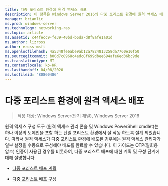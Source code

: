 ```yaml
---
title: 다중 포리스트 환경에 원격 액세스 배포
description: 이 항목은 Windows Server 2016의 다중 포리스트 환경에 원격 액세스 배포 가이드의 일부입니다.
manager: brianlic
ms.prod: windows-server
ms.technology: networking-ras
ms.topic: article
ms.assetid: c44fecc9-fe39-40bd-b6da-d8f8afe1a01d
ms.author: lizross
author: eross-msft
ms.openlocfilehash: 4a5348fe6abe9ab12a7824813258da7760e10f50
ms.sourcegitcommit: b00d7c8968c4adc8f699dbee694afe6ed36bc9de
ms.translationtype: MT
ms.contentlocale: ko-KR
ms.lasthandoff: 04/08/2020
ms.locfileid: "80860486"
---
```

# <a name="deploy-remote-access-in-a-multi-forest-environment"></a>다중 포리스트 환경에 원격 액세스 배포

>적용 대상: Windows Server(반기 채널), Windows Server 2016

원격 액세스 구성 도구 (원격 액세스 관리 콘솔 및 Windows PowerShell cmdlet)는 하나 이상의 도메인을 포함 하는 단일 포리스트 환경에서 잘 작동 하도록 설계 되었습니다. 따라서 원격 액세스가 다중 포리스트 환경에 배포된 경우에는 원격 액세스 관리자가 일부 설정을 수동으로 구성해야 배포를 완료할 수 있습니다. 이 가이드는 OTP(일회용 암호) 인증이 사용된 경우를 비롯하여, 다중 포리스트 배포에 대한 계획 및 구성 단계에 대해 설명합니다.  
  
-   [다중 포리스트 배포 계획](Plan-a-Multi-Forest-Deployment.md)  
  
-   [다중 포리스트 배포 구성](Configure-a-Multi-Forest-Deployment.md)  
  


